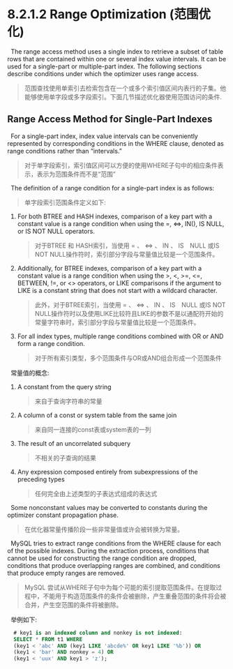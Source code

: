 # 8.2.1.2 Range Optimization (范围优化)
&nbsp;&nbsp;The range access method uses a single index to retrieve a subset of table rows that are contained within one or several index value intervals. It can be used for a single-part or multiple-part index. The following sections describe conditions under which the optimizer uses range access.
> 范围查找使用单索引去检索包含在一个或多个索引值区间内表行的子集。他能够使用单字段或多字段索引。下面几节描述优化器使用范围访问的条件.

## Range Access Method for Single-Part Indexes
&nbsp;&nbsp;For a single-part index, index value intervals can be conveniently represented by corresponding conditions in the WHERE clause, denoted as range conditions rather than “intervals.”
> 对于单字段索引，索引值区间可以方便的使用WHERE子句中的相应条件表示，表示为范围条件而不是“范围”

&nbsp;&nbsp;The definition of a range condition for a single-part index is as follows:
> 单字段索引范围条件定义如下:
1. For both BTREE and HASH indexes, comparison of a key part with a constant value is a range condition when using the =, <=>, IN(), IS NULL, or IS NOT NULL operators.
   > 对于BTREE 和 HASH索引，当使用 = 、 <=> 、 IN 、 IS　NULL 或IS NOT NULL操作符时，索引部分字段与常量值比较是一个范围条件。
2. Additionally, for BTREE indexes, comparison of a key part with a constant value is a range condition when using the >, <, >=, <=, BETWEEN, !=, or <> operators, or LIKE comparisons if the argument to LIKE is a constant string that does not start with a wildcard character.
   > 此外，对于BTREE索引，当使用 = 、 <=> 、 IN 、 IS　NULL 或IS NOT NULL操作符时以及使用LIKE比较符且LIKE的参数不是以通配符开始的常量字符串时，索引部分字段与常量值比较是一个范围条件。
3. For all index types, multiple range conditions combined with OR or AND form a range condition.
   > 对于所有索引类型，多个范围条件与OR或AND组合形成一个范围条件

&nbsp;&nbsp;常量值的概念:
1. A constant from the query string
   > 来自于查询字符串的常量
3. A column of a const or system table from the same join
   > 来自同一连接的const表或system表的一列
4. The result of an uncorrelated subquery
   > 不相关的子查询的结果
5. Any expression composed entirely from subexpressions of the preceding types
   > 任何完全由上述类型的子表达式组成的表达式

&nbsp;&nbsp;Some nonconstant values may be converted to constants during the optimizer constant propagation phase.
  > 在优化器常量传播阶段一些非常量值或许会被转换为常量。

&nbsp;&nbsp;MySQL tries to extract range conditions from the WHERE clause for each of the possible indexes. During the extraction process, conditions that cannot be used for constructing the range condition are dropped, conditions that produce overlapping ranges are combined, and conditions that produce empty ranges are removed.
> MySQL 尝试从WHERE子句中为每个可能的索引提取范围条件。在提取过程中，不能用于构造范围条件的条件会被删除，产生重叠范围的条件将会被合并，产生空范围的条件将被删除。

&nbsp;&nbsp;举例如下:
```sql
  # key1 is an indexed column and nonkey is not indexed:
  SELECT * FROM t1 WHERE
  (key1 < 'abc' AND (key1 LIKE 'abcde%' OR key1 LIKE '%b')) OR
  (key1 < 'bar' AND nonkey = 4) OR
  (key1 < 'uux' AND key1 > 'z');

  

```